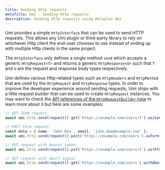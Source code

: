```yaml
---
title: Sending Http requests
metaTitle: Umi - Sending Http requests
description: Sending Http requests using Metaplex Umi
---
```

Umi provides a simple `HttpInterface` that can be used to send HTTP requests. This allows any Umi plugin or third-party library to rely on whichever Http client the end-user chooses to use instead of ending up with multiple Http clients in the same project.

The `HttpInterface` only defines a single method `send` which accepts a generic `HttpRequest<T>` and returns a generic `HttpResponse<U>` such that `T` and `U` are the request and response body types respectively.

Umi defines various Http-related types such as `HttpHeaders` and `HttpMethod` that are used by the `HttpRequest` and `HttpResponse` types. In order to improve the developer experience around sending requests, Umi ships with a little request builder that can be used to create `HttpRequest` instances. You may want to check the [API references of the `HttpRequestBuilder` type](https://umi.typedoc.metaplex.com/classes/umi.HttpRequestBuilder.html) to learn more about it but here are some examples:

```ts
// GET JSON request.
await umi.http.send(request().get('https://example.com/users/1').asJson());

// POST Form request.
const data = { name: 'John Doe', email: 'john.doe@example.com' };
await umi.http.send(request().post('https://example.com/users').asForm().withData(data));

// PUT request with bearer token.
await umi.http.send(request().put('https://example.com/users/1').withToken('my-token'));

// GET request with abort signal
await umi.http.send(request().get('https://example.com/users').withAbortSignal(mySignal));
```
